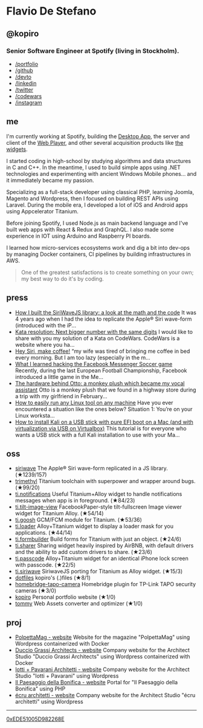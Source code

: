 # Flavio De Stefano
## @kopiro
### Senior Software Engineer at Spotify (living in Stockholm).

- [/portfolio](https://www.kopiro.me)
- [/github](https://github.com/kopiro)
- [/devto](https://dev.to/kopiro)
- [/linkedin](https://www.linkedin.com/in/destefanoflavio/)
- [/twitter](https://twitter.com/destefanoflavio)
- [/codewars](https://www.codewars.com/users/kopiro)
- [/instagram](https://www.instagram.com/destefanoflavio)

## me
I'm currently working at Spotify, building the [Desktop App](https://www.spotify.com/download/other), the server and client of the [Web Player](https://open.spotify.com), and other several acquisition products like [the widgets](https://developer.spotify.com/documentation/widgets).

I started coding in high-school by studying algorithms and data structures in C and C++. In the meantime, I used to build simple apps using .NET technologies and experimenting with ancient Windows Mobile phones... and it immediately became my passion.

Specializing as a full-stack developer using classical PHP, learning Joomla, Magento and Wordpress, then I focused on building REST APIs using Laravel. During the mobile era, I developed a lot of iOS and Android apps using Appcelerator Titanium.

Before joining Spotify, I used Node.js as main backend language and I've built web apps with React & Redux and GraphQL. I also made some experience in IOT using Arduino and Raspberry PI boards.

I learned how micro-services ecosystems work and dig a bit into dev-ops by managing Docker containers, CI pipelines by building infrastructures in AWS.

> One of the greatest satisfactions is to create something on your own; my best way to do it's by coding.

## press
* [How I built the SiriWaveJS library: a look at the math and the code](https://dev.to/kopiro/how-i-built-the-siriwavejs-library-a-look-at-the-math-and-the-code-l0o) It was 4 years ago when I had the idea to replicate the Apple® Siri wave-form (introduced with the iP...
* [Kata resolution: Next bigger number with the same digits](https://dev.to/kopiro/kata-resolution-next-bigger-number-with-the-same-digits-41mj) I would like to share with you my solution of a Kata on CodeWars.  CodeWars is a website where you ha...
* [Hey Siri, make coffee!](https://dev.to/kopiro/hey-siri-make-coffee-2n9p) “my wife was tired of bringing me coffee in bed every morning. But I am too lazy (especially in the m...
* [What I learned hacking the Facebook Messenger Soccer game](https://dev.to/kopiro/what-i-learned-hacking-the-facebook-messenger-soccer-game-mo6) Recently, during the last European Football Championship, Facebook introduced a little game in the Me...
* [The hardware behind Otto: a monkey plush which became my vocal assistant](https://dev.to/kopiro/the-hardware-behind-otto-a-monkey-plush-which-became-my-vocal-assistant-1gaa) Otto is a monkey plush that we found in a highway store during a trip with my girlfriend in February...
* [How to easily run any Linux tool on any machine](https://dev.to/kopiro/how-to-easily-run-any-linux-tool-on-any-machine-2g6p) Have you ever encountered a situation like the ones below?  Situation 1: You’re on your Linux worksta...
* [How to install Kali on a USB stick with pure EFI boot on a Mac (and with virtualization via USB on Virtualbox)](https://dev.to/kopiro/how-to-install-kali-on-a-usb-stick-with-pure-efi-boot-on-a-mac-and-with-virtualization-via-usb-on-virtualbox-2md2) This tutorial is for everyone who wants a USB stick with a full Kali installation to use with your Ma...

## oss
* [siriwave](https://github.com/kopiro/siriwave) The Apple® Siri wave-form replicated in a JS library. (★1239/157)
* [trimethyl](https://github.com/trimethyl/trimethyl) Titanium toolchain with superpower and wrapper around bugs. (★99/20)
* [ti.notifications](https://github.com/caffeinalab/ti.notifications) Useful Titanium+Alloy widget to handle notifications messages when app is in foreground. (★84/23)
* [ti.tilt-image-view](https://github.com/caffeinalab/ti.tilt-image-view) FacebookPaper-style tilt-fullscreen Image viewer widget for Titanium Alloy. (★54/14)
* [ti.goosh](https://github.com/caffeinalab/ti.goosh) GCM/FCM module for Titanium. (★53/36)
* [ti.loader](https://github.com/caffeinalab/ti.loader) Alloy+Titanium widget to display a loader mask for you applications. (★44/14)
* [ti.formbuilder](https://github.com/caffeinalab/ti.formbuilder) Build forms for Titanium with just an object. (★24/6)
* [ti.sharer](https://github.com/caffeinalab/ti.sharer) Sharing widget heavily inspired by AirBNB, with default drivers and the ability to add custom drivers to share. (★23/6)
* [ti.passcode](https://github.com/caffeinalab/ti.passcode) Alloy+Titanium widget for an identical iPhone lock screen with passcode. (★22/5)
* [ti.siriwave](https://github.com/caffeinalab/ti.siriwave) SiriwaveJS porting for Titanium as Alloy widget. (★15/3)
* [dotfiles](https://github.com/kopiro/dotfiles) kopiro's (.)files (★8/1)
* [homebridge-tapo-camera](https://github.com/kopiro/homebridge-tapo-camera) Homebridge plugin for TP-Link TAPO security cameras (★3/0)
* [kopiro](https://github.com/kopiro/kopiro) Personal portfolio website (★1/0)
* [tommy](https://github.com/caffeinalab/tommy) Web Assets converter and optimizer (★1/0)

## proj
* [PolpettaMag - website](http://www.polpettamag.com/) Website for the magazine "PolpettaMag" using Wordpress containerized with Docker
* [Duccio Grassi Architects - website](http://www.ducciograssiarchitects.com/) Company website for the Architect Studio "Duccio Grassi Architects" using Wordpress containerized with Docker
* [Iotti + Pavarani Architetti - website](http://www.iotti-pavarani.com/) Company website for the Architect Studio "Iotti + Pavarani" using Wordpress
* [Il Paesaggio della Bonifica - website](http://ilpaesaggiodellabonifica.it/) Portal for "Il Paesaggio della Bonifica" using PHP
* [écru architetti - website](http://ecruarchitetti.it/) Company website for the Architect Studio "écru architetti" using Wordpress

---

[0xEDE51005D982268E](https://www.kopiro.me/gpg.txt)